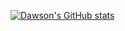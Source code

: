 
[![Dawson's GitHub stats](https://github-readme-stats.vercel.app/api?username=Dawsonkw)](https://github.com/anuraghazra/github-readme-stats)
<!--
**Dawsonkw/dawsonkw** is a ✨ _special_ ✨ repository because its `README.md` (this file) appears on your GitHub profile.

Here are some ideas to get you started:

- 🔭 I’m currently working on ...
- 🌱 I’m currently learning ...
- 👯 I’m looking to collaborate on ...
- 🤔 I’m looking for help with ...
- 💬 Ask me about ...
- 📫 How to reach me: ...
- 😄 Pronouns: ...
- ⚡ Fun fact: ...
-->
